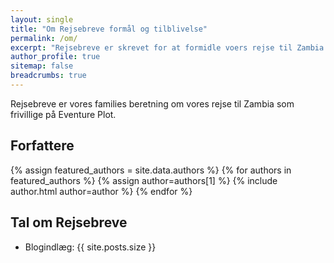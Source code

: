 ```yaml
---
layout: single
title: "Om Rejsebreve formål og tilblivelse"
permalink: /om/
excerpt: "Rejsebreve er skrevet for at formidle voers rejse til Zambia i Afrika."
author_profile: true
sitemap: false
breadcrumbs: true
---
```


Rejsebreve er vores families beretning om vores rejse til Zambia som frivillige på Eventure Plot.

## Forfattere

{% assign featured_authors = site.data.authors %}
{% for authors in featured_authors %}
  {% assign author=authors[1] %}
  {% include author.html author=author %}
{% endfor %}

## Tal om Rejsebreve

- Blogindlæg: {{ site.posts.size }}
